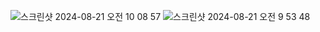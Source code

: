 ![스크린샷 2024-08-21 오전 10 08 57](https://github.com/user-attachments/assets/d8e973e3-b5bd-4ccb-a991-45411d2de949)
![스크린샷 2024-08-21 오전 9 53 48](https://github.com/user-attachments/assets/5d438e16-36f5-419f-9753-5ecb894ca41e)
